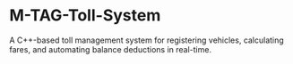 # M-TAG-Toll-System
A C++-based toll management system for registering vehicles, calculating fares, and automating balance deductions in real-time.
